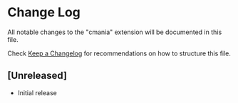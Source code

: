 # Change Log

All notable changes to the "cmania" extension will be documented in this file.

Check [Keep a Changelog](http://keepachangelog.com/) for recommendations on how to structure this file.

## [Unreleased]

- Initial release